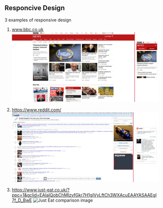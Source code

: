 ## Responcive Design
3 examples of responsive design
1. www.bbc.co.uk
![BBC comparison image](https://github.com/Michael-Ashfield/swd500ClassWork/blob/master/webdesign_and_dev/week1/session1/images/bbcc.jpg)


2. https://www.reddit.com/
![Reddit comparison image](https://github.com/Michael-Ashfield/swd500ClassWork/blob/master/webdesign_and_dev/week1/session1/images/redditc.jpg)

3. https://www.just-eat.co.uk/?ppc=1&gclid=EAIaIQobChMIzvfGkr7H1gIVyLftCh3WXAcuEAAYASAAEgI7f_D_BwE
![Just Eat comparison image]()